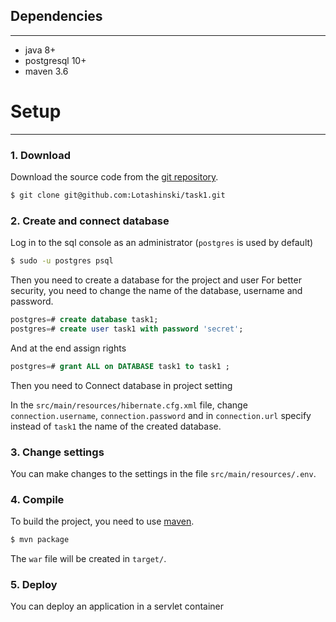 ## Dependencies
_____
- java 8+
- postgresql 10+
- maven 3.6
# Setup
_____

### 1. Download
Download the source code from the [git repository](https://github.com/Lotashinski/task1).
`````bash
$ git clone git@github.com:Lotashinski/task1.git
`````

### 2. Create and connect database
Log in to the sql console as an administrator (``postgres`` is used by default)
`````bash
$ sudo -u postgres psql
`````
Then you need to create a database for the project and user
For better security, you need to change the name of the database, username and password.
````sql
postgres=# create database task1;
postgres=# create user task1 with password 'secret';
````
And at the end assign rights
```sql
postgres=# grant ALL on DATABASE task1 to task1 ;
```
Then you need to Connect database in project setting

In the ```src/main/resources/hibernate.cfg.xml``` file, change ```connection.username```, ```connection.password``` and in ```connection.url``` specify instead of ```task1``` the name of the created database.
### 3. Change settings
You can make changes to the settings in the file ```src/main/resources/.env```.
### 4. Compile
To build the project, you need to use [maven](https://maven.apache.org/).

`````bash
$ mvn package
`````
The ```war``` file will be created in ```target/```.
### 5. Deploy
You can deploy an application in a servlet container

